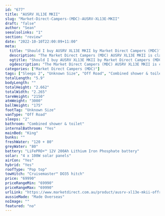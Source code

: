 ```yaml
---
id: "677"
title: "AUSRV XL13E MKII"
slug: "Market-Direct-Campers-(MDC)-AUSRV-XL13E-MKII"
draft: "false"
author: "Sean"
seealsolinks: "1"
section: "review"
date: "2022-10-10T22:00:09+11:00"
meta:
  title: "Should I buy AUSRV XL13E MKII by Market Direct Campers (MDC)?"
  description: "The Market Direct Campers (MDC) AUSRV XL13E MKII is classed as Off Road, and sleeps 2 people. It is Made Overseas and comes in at Unknown Size. It generally has Combined shower & toilet."
  ogtitle: "Should I buy AUSRV XL13E MKII by Market Direct Campers (MDC)?"
  ogdescription: "The Market Direct Campers (MDC) AUSRV XL13E MKII is classed as Off Road, and sleeps 2 people. It is Made Overseas and comes in at Unknown Size. It generally has Combined shower & toilet."
categories: ["Market Direct Campers (MDC)"]
tags: ["Sleeps 2", "Unknown Size", "Off Road", "Combined shower & toilet", "Pop top", "60 - 70k"]
totalLength: "5.9"
bodyLength: ""
totalHeight: "2.662"
totalWidth: "2.265"
tareWeight: "2150"
atmWeight: "3000"
ballWeight: "175"
footTag: "Unknown Size"
vanType: "Off Road"
sleeps: "2"
bathroom: "Combined shower & toilet"
internalBathroom: "Yes"
mainBed: "King"
bunks: ""
freshWater: "120 + 80"
greyWater: "80"
battery: "LiFePRO+™ 12V 200Ah Lithium Iron Phosphate battery"
solar: "4 x 100W solar panels"
airCon: "Yes"
hybrid: "Yes"
roofType: "Pop top"
towHitch: "Cruisemaster™ DO35 hitch"
price: "69990"
priceRangeMin: "69990"
priceRangeMax: "69990"
urlLink: "https://www.marketdirect.com.au/product/ausrv-xl13e-mkii-offroad-caravan/"
aussieMade: "Made Overseas"
noImage: ""
featured: "no"
---
```

